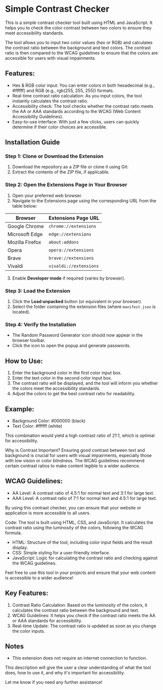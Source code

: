 # Simple Contrast Checker

This is a simple contrast checker tool built using HTML and JavaScript. It helps you to check the color contrast between two colors to ensure they meet accessibility standards.

The tool allows you to input two color values (hex or RGB) and calculates the contrast ratio between the background and text colors. The contrast ratio is then compared to the WCAG guidelines to ensure that the colors are accessible for users with visual impairments. 

## Features:
- Hex & RGB color input: You can enter colors in both hexadecimal (e.g., #ffffff) and RGB (e.g., rgb(255, 255, 255)) formats.
- Real-time contrast ratio calculation: As you input colors, the tool instantly calculates the contrast ratio.
- Accessibility check: The tool checks whether the contrast ratio meets the AA or AAA standards according to the WCAG (Web Content Accessibility Guidelines).
- Easy-to-use interface: With just a few clicks, users can quickly determine if their color choices are accessible.

## Installation Guide

### Step 1: Clone or Download the Extension
1. Download the repository as a ZIP file or clone it using Git:
2. Extract the contents of the ZIP file, if applicable.

### Step 2: Open the Extensions Page in Your Browser
1. Open your preferred web browser.
2. Navigate to the Extensions page using the corresponding URL from the table below:

| Browser          | Extensions Page URL              |
|------------------|----------------------------------|
| Google Chrome    | `chrome://extensions`           |
| Microsoft Edge   | `edge://extensions`             |
| Mozilla Firefox  | `about:addons`                  |
| Opera            | `opera://extensions`            |
| Brave            | `brave://extensions`            |
| Vivaldi          | `vivaldi://extensions`          |

3. Enable **Developer mode** if required (varies by browser).

### Step 3: Load the Extension
1. Click the **Load unpacked** button (or equivalent in your browser).
2. Select the folder containing the extension files (where `manifest.json` is located).

### Step 4: Verify the Installation
- The Random Password Generator icon should now appear in the browser toolbar.
- Click the icon to open the popup and generate passwords.



## How to Use:
1. Enter the background color in the first color input box.
2. Enter the text color in the second color input box.
3. The contrast ratio will be displayed, and the tool will inform you whether the colors meet the accessibility standards.
4. Adjust the colors to get the best contrast ratio for readability.

## Example:
- Background Color: #000000 (black)
- Text Color: #ffffff (white)

This combination would yield a high contrast ratio of 21:1, which is optimal for accessibility.

Why is Contrast Important?
Ensuring good contrast between text and background is crucial for users with visual impairments, especially those with low vision or color blindness. The WCAG guidelines recommend certain contrast ratios to make content legible to a wider audience.

## WCAG Guidelines:
- AA Level: A contrast ratio of 4.5:1 for normal text and 3:1 for large text.
- AAA Level: A contrast ratio of 7:1 for normal text and 4.5:1 for large text.

By using this contrast checker, you can ensure that your website or application is more accessible to all users.

Code:
The tool is built using HTML, CSS, and JavaScript. It calculates the contrast ratio using the luminosity of the colors, following the WCAG formula.

- HTML: Structure of the tool, including color input fields and the result display.
- CSS: Simple styling for a user-friendly interface.
- JavaScript: Logic for calculating the contrast ratio and checking against the WCAG guidelines.

Feel free to use this tool in your projects and ensure that your web content is accessible to a wider audience!
 

## Key Features:
1. Contrast Ratio Calculation: Based on the luminosity of the colors, it calculates the contrast ratio between the background and text.
2. WCAG Guidelines: It helps you check if the contrast ratio meets the AA or AAA standards for accessibility.
3. Real-time Update: The contrast ratio is updated as soon as you change the color inputs.

## Notes
- This extension does not require an internet connection to function.

This description will give the user a clear understanding of what the tool does, how to use it, and why it's important for accessibility.

Let me know if you need any further assistance!
